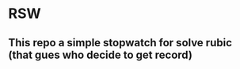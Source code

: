 # RSW
This repo a simple stopwatch for solve rubic (that gues who decide to get record)
---------------------

